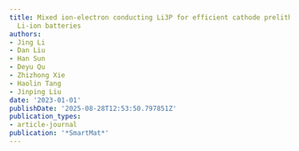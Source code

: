 ```yaml
---
title: Mixed ion-electron conducting Li3P for efficient cathode prelithiation of all-solid-state
  Li-ion batteries
authors:
- Jing Li
- Dan Liu
- Han Sun
- Deyu Qu
- Zhizhong Xie
- Haolin Tang
- Jinping Liu
date: '2023-01-01'
publishDate: '2025-08-28T12:53:50.797851Z'
publication_types:
- article-journal
publication: '*SmartMat*'
---
```

